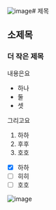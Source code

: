 ![image](https://github.com/user-attachments/assets/ec6acca1-10e2-498d-a724-8b459979cba6)# 제목
## 소제목
### 더 작은 제목

내용은요
 - 하나
 - 둘
 - 셋

그리고요
1. 하하
2. 후후
3. 호호

- [x] 하하
- [ ] 히히
- [ ] 호호

![image](https://github.com/user-attachments/assets/e246b50d-77df-4169-a2db-84a646179868)
